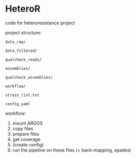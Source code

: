 # HeteroR
code for heteroresistance project

project structure:

`data_raw/`

`data_filtered/`

`qualcheck_reads/`

`assemblies/`

`qualcheck_assemblies/`

`workflow/`

`strain_list.txt`

`config.yaml`

workflow:

1. mount ARGOS
2. copy files
3. prepare files
4. get coverage
5. (create config)
6. run the pipeline on these files (+ back-mapping, spades)